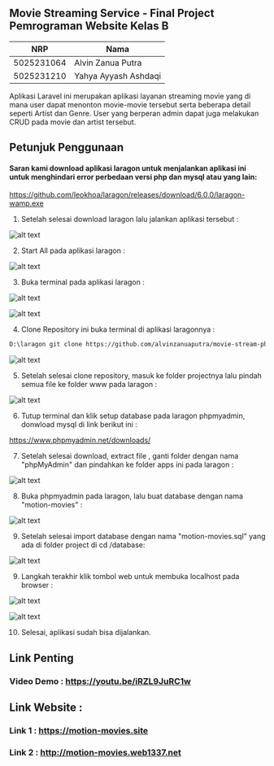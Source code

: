 ## Movie Streaming Service - Final Project Pemrograman Website Kelas B

| NRP | Nama |
|-----|------|
| 5025231064 | Alvin Zanua Putra |
| 5025231210 | Yahya Ayyash Ashdaqi |

Aplikasi Laravel ini merupakan aplikasi layanan streaming movie yang di mana user dapat menonton movie-movie tersebut serta beberapa detail seperti Artist dan Genre. User yang berperan admin dapat juga melakukan CRUD pada movie dan artist tersebut.

## Petunjuk Penggunaan

#### Saran kami download aplikasi laragon untuk menjalankan aplikasi ini untuk menghindari error perbedaan versi php dan mysql atau yang lain:

https://github.com/leokhoa/laragon/releases/download/6.0.0/laragon-wamp.exe

1. Setelah selesai download laragon lalu jalankan aplikasi tersebut :

![alt text](/README/image1.jpg)

2. Start All pada aplikasi laragon :

![alt text](/README/image2.jpg)

3. Buka terminal pada aplikasi laragon :

![alt text](/README/image3.jpg)

![alt text](/README/image4.jpg)

4. Clone Repository ini buka terminal di aplikasi laragonnya :
  
```bash
D:\laragon git clone https://github.com/alvinzanuaputra/movie-stream-phpmurni.git
```

![alt text](/README/image5.jpg)

5. Setelah selesai clone repository, masuk ke folder projectnya lalu pindah semua file ke folder www pada laragon :

![alt text](/README/image6.jpg)

6. Tutup terminal dan klik setup database pada laragon phpmyadmin, donwload mysql di link berikut ini :

https://www.phpmyadmin.net/downloads/

7. Setelah selesai download, extract file , ganti folder dengan nama "phpMyAdmin" dan pindahkan ke folder apps ini pada laragon :

![alt text](/README/image7.jpg)

8. Buka phpmyadmin pada laragon, lalu buat database dengan nama "motion-movies"  :

![alt text](/README/image8.jpg)

9. Setelah selesai import database dengan nama "motion-movies.sql" yang ada di folder project di cd /database:

![alt text](/README/image9.jpg)

9. Langkah terakhir klik tombol web untuk membuka localhost pada browser :

![alt text](/README/image10.jpg)

![alt text](/README/image11.jpg)

10. Selesai, aplikasi sudah bisa dijalankan.

## Link Penting

### Video Demo : https://youtu.be/iRZL9JuRC1w

## Link Website :

### Link 1 : https://motion-movies.site

### Link 2 : http://motion-movies.web1337.net

